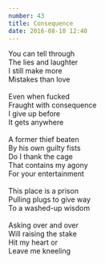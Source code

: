 ```yaml
---
number: 43
title: Consequence
date: 2016-08-10 12:40
---
```


You can tell through<br>
The lies and laughter<br>
I still make more<br>
Mistakes than love<br>
<br>
Even when fucked<br>
Fraught with consequence<br>
I give up before<br>
It gets anywhere<br>
<br>
A former thief beaten<br>
By his own guilty fists<br>
Do I thank the cage<br>
That contains my agony<br>
For your entertainment<br>
<br>
This place is a prison<br>
Pulling plugs to give way<br>
To a washed-up wisdom<br>
<br>
Asking over and over<br>
Will raising the stake<br>
Hit my heart or<br>
Leave me kneeling<br>